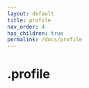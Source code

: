 ```yaml
---
layout: default
title: profile
nav_order: 4
has_children: true
permalink: /docs/profile
---
```


# .profile